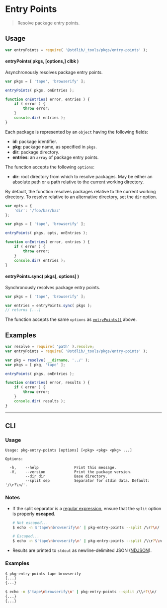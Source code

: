 <!--

@license Apache-2.0

Copyright (c) 2018 The Stdlib Authors.

Licensed under the Apache License, Version 2.0 (the "License");
you may not use this file except in compliance with the License.
You may obtain a copy of the License at

   http://www.apache.org/licenses/LICENSE-2.0

Unless required by applicable law or agreed to in writing, software
distributed under the License is distributed on an "AS IS" BASIS,
WITHOUT WARRANTIES OR CONDITIONS OF ANY KIND, either express or implied.
See the License for the specific language governing permissions and
limitations under the License.

-->

# Entry Points

> Resolve package entry points.

<section class="usage">

## Usage

```javascript
var entryPoints = require( '@stdlib/_tools/pkgs/entry-points' );
```

<a name="entry-points"></a>

#### entryPoints( pkgs, \[options,] clbk )

Asynchronously resolves package entry points.

```javascript
var pkgs = [ 'tape', 'browserify' ];

entryPoints( pkgs, onEntries );

function onEntries( error, entries ) {
    if ( error ) {
        throw error;
    }
    console.dir( entries );
}
```

Each package is represented by an `object` having the following fields:

-   **id**: package identifier.
-   **pkg**: package name, as specified in `pkgs`.
-   **dir**: package directory.
-   **entries**: an `array` of package entry points.

The function accepts the following `options`:

-   **dir**: root directory from which to resolve packages. May be either an absolute path or a path relative to the current working directory.

By default, the function resolves packages relative to the current working directory. To resolve relative to an alternative directory, set the `dir` option.

```javascript
var opts = {
    'dir': '/foo/bar/baz'
};

var pkgs = [ 'tape', 'browserify' ];

entryPoints( pkgs, opts, onEntries );

function onEntries( error, entries ) {
    if ( error ) {
        throw error;
    }
    console.dir( entries );
}
```

#### entryPoints.sync( pkgs\[, options] )

Synchronously resolves package entry points.

```javascript
var pkgs = [ 'tape', 'browserify' ];

var entries = entryPoints.sync( pkgs );
// returns [...]
```

The function accepts the same `options` as [`entryPoints()`](#entry-points) above.

</section>

<!-- /.usage -->

<section class="examples">

## Examples

<!-- eslint no-undef: "error" -->

```javascript
var resolve = require( 'path' ).resolve;
var entryPoints = require( '@stdlib/_tools/pkgs/entry-points' );

var pkg = resolve( __dirname, '../' );
var pkgs = [ pkg, 'tape' ];

entryPoints( pkgs, onEntries );

function onEntries( error, results ) {
    if ( error ) {
        throw error;
    }
    console.dir( results );
}
```

</section>

<!-- /.examples -->

* * *

<section class="cli">

## CLI

<section class="usage">

### Usage

```text
Usage: pkg-entry-points [options] [<pkg> <pkg> <pkg> ...]

Options:

  -h,    --help                Print this message.
  -V,    --version             Print the package version.
         --dir dir             Base directory.
         --split sep           Separator for stdin data. Default: '/\r?\n/'.
```

</section>

<!-- /.usage -->

<section class="notes">

### Notes

-   If the split separator is a [regular expression][mdn-regexp], ensure that the `split` option is properly **escaped**.

    ```bash
    # Not escaped...
    $ echo -n $'tape\nbrowserify\n' | pkg-entry-points --split /\r?\n/

    # Escaped...
    $ echo -n $'tape\nbrowserify\n' | pkg-entry-points --split /\\r?\\n/
    ```

-   Results are printed to `stdout` as newline-delimited JSON ([NDJSON][ndjson]).

</section>

<!-- /.notes -->

<section class="examples">

### Examples

```bash
$ pkg-entry-points tape browserify
{...}
{...}
```

```bash
$ echo -n $'tape\nbrowserify\n' | pkg-entry-points --split /\\r?\\n/
{...}
{...}
```

</section>

<!-- /.examples -->

</section>

<!-- /.cli -->

<section class="links">

[mdn-regexp]: https://developer.mozilla.org/en-US/docs/Web/JavaScript/Guide/Regular_Expressions

[ndjson]: http://ndjson.org/

</section>

<!-- /.links -->
